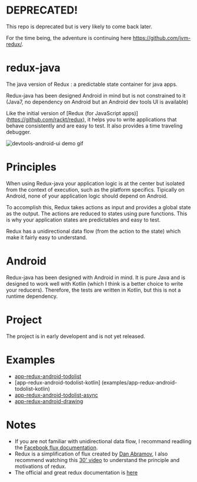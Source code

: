 # DEPRECATED! 

This repo is deprecated but is very likely to come back later. 

For the time being, the adventure is continuing here https://github.com/jvm-redux/.

# redux-java
The java version of Redux : a predictable state container for java apps. 

Redux-java has been designed Android in mind but is not constrained to it (Java7, no dependency on Android but an Android dev tools UI is available) 

Like the initial version of [Redux (for JavaScript apps)] (https://github.com/rackt/redux), it helps you to write applications that behave consistently and are easy to test. It also provides a time traveling debugger.

![devtools-android-ui demo gif](docs/devtools-ui-android.gif)

# Principles 
When using Redux-java your application logic is at the center but isolated from the context of execution, such as the platform specifics. Tipically on Android, none of your application logic should depend on Android. 

To accomplish this, Redux takes actions as input and provides a global state as the output. The actions are reduced to states using pure functions. This is why your application states are predictables and easy to test. 

Redux has a unidirectional data flow (from the action to the state) which make it fairly easy to understand. 

# Android 
Redux-java has been designed with Android in mind. It is pure Java and is designed to work well with Kotlin (which I think is a better choice to write your reducers). Therefore, the tests are written in Kotlin, but this is not a runtime dependency.

# Project 
The project is in early developent and is not yet released.

# Examples 
- [app-redux-android-todolist](examples/app-redux-android-todolist)
- [app-redux-android-todolist-kotlin] (examples/app-redux-android-todolist-kotlin)
- [app-redux-android-todolist-async](examples/app-redux-android-todolist-async)
- [app-redux-android-drawing](examples/app-redux-android-drawing)

# Notes
- If you are not familiar with unidirectional data flow, I recommand readling the [Facebook flux documentation](https://facebook.github.io/flux/). 
- Redux is a simplification of flux created by [Dan Abramov](https://twitter.com/dan_abramov), I also recommend watching this [30' video](https://www.youtube.com/watch?v=xsSnOQynTHs) to understand the principle and motivations of redux.
- The official and great redux documentation is [here](http://redux.js.org)


